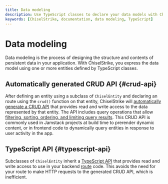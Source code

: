 ```yaml
---
title: Data modeling
description: Use TypeScript classes to declare your data models with ChiselStrike.
keywords: [ChiselStrike, documentation, data modeling, TypeScript]
---
```


# Data modeling

Data modeling is the process of designing the structure and contents of
persistent data in your application. With ChiselStrike, you express the data
model using one or more entities defined by TypeScript classes.

## Automatically generated CRUD API {#crud-api}

After defining an entity using a subclass of `ChiselEntity` and declaring an
route using the `crud()` function on that entity, ChiselStrike will
[automatically generate a CRUD API][crud-api] that provides read and write
access to the data represented by that entity. The API includes query operations
that allow [filtering, sorting, ordering, and limiting query
results][query-api]. This CRUD API is commonly used in Jamstack projects at
build time to prerender dynamic content, or in frontend code to dynamically
query entities in response to user activity in the app.

## TypeScript API {#typescript-api}

Subclasses of `ChiselEntity` inherit a [TypeScript API] that provides read and
write access to use in your backend [route] code. This avoids the need for your
route to make HTTP requests to the generated CRUD API, which is inefficient.


[crud-api]: ../entity-crud-api/
[query-api]: ../entity-crud-api/filter-order-limit-query
[TypeScript API]: ../entity-ts-api/
[route]: ../routing/
